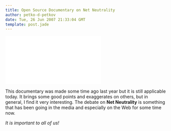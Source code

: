 ```yaml
---
title: Open Source Documentary on Net Neutrality
author: petko-d-petkov
date: Tue, 26 Jun 2007 21:33:04 GMT
template: post.jade
---
```


<iframe class="video" src="//www.youtube.com/embed/8rNg_FVaPek" frameborder="0" allowfullscreen></iframe>

This documentary was made some time ago last year but it is still applicable today. It brings some good points and exaggerates on others, but in general, I find it very interesting. The debate on **Net Neutrality** is something that has been going in the media and especially on the Web for some time now.

_It is important to all of us!_
